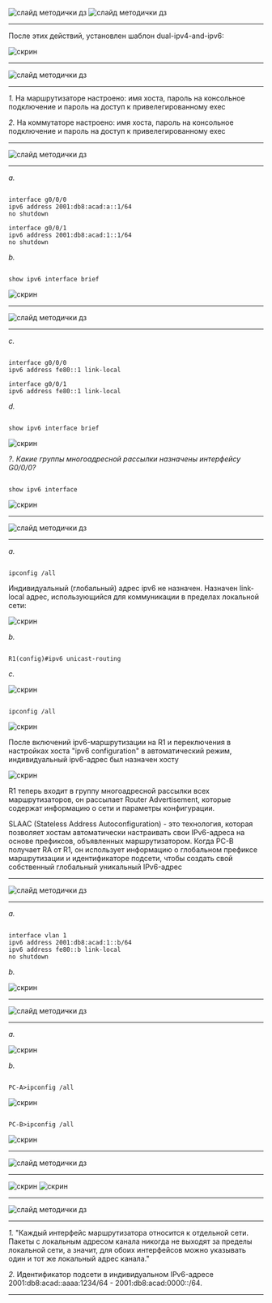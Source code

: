 ![слайд методички дз](images/task/01.png)
![слайд методички дз](images/task/02.png)

---

После этих действий, установлен шаблон dual-ipv4-and-ipv6:

![скрин](images/reports/1.png)

---

![слайд методички дз](images/task/03.png)

---

*1.* На маршрутизаторе настроено: имя хоста, пароль на консольное подключение и пароль на доступ к привелегированному exec

*2.* На коммутаторе настроено: имя хоста, пароль на консольное подключение и пароль на доступ к привелегированному exec

---

![слайд методички дз](images/task/04.png)

---

*a.*

```

interface g0/0/0
ipv6 address 2001:db8:acad:a::1/64
no shutdown

interface g0/0/1
ipv6 address 2001:db8:acad:1::1/64
no shutdown

```

*b.* 

```

show ipv6 interface brief

```

![скрин](images/reports/2.png)

---

![слайд методички дз](images/task/05.png)

---

*c.*

```

interface g0/0/0
ipv6 address fe80::1 link-local

interface g0/0/1
ipv6 address fe80::1 link-local

```

*d.* 

```

show ipv6 interface brief

```

![скрин](images/reports/3.png)

*?. Какие группы многоадресной рассылки назначены интерфейсу G0/0/0?* 

```

show ipv6 interface

```

![скрин](images/reports/4.png)

---

![слайд методички дз](images/task/06.png)

---

*a.*

```

ipconfig /all

```

Индивидуальный (глобальный) адрес ipv6 не назначен. Назначен link-local адрес, использующийся для коммуникации в пределах локальной сети:

![скрин](images/reports/5.png)

*b.* 

```

R1(config)#ipv6 unicast-routing

```

*c.*

![скрин](images/reports/6.png)

```

ipconfig /all

```

![скрин](images/reports/7.png)

После включений ipv6-маршрутизации на R1 и переключения в настройках хоста "ipv6 configuration" в автоматический режим, индивидуальный ipv6-адрес был назначен хосту

![скрин](images/reports/8.png)

R1 теперь входит в группу многоадресной рассылки всех маршрутизаторов, он рассылает Router Advertisement, которые содержат информацию о сети и параметры конфигурации.

SLAAC (Stateless Address Autoconfiguration) - это технология, которая позволяет хостам  автоматически настраивать свои IPv6-адреса на основе префиксов, объявленных маршрутизатором. Когда PC-B получает RA от R1, он использует информацию о глобальном префиксе маршрутизации и идентификаторе подсети, чтобы создать свой собственный глобальный уникальный IPv6-адрес

---

![слайд методички дз](images/task/07.png)

---

*a.*

```

interface vlan 1
ipv6 address 2001:db8:acad:1::b/64
ipv6 address fe80::b link-local
no shutdown

```

*b.*

![скрин](images/reports/9.png)

---

![слайд методички дз](images/task/08.png)

---

*a.*

![скрин](images/reports/10.png)

*b.*

```

PC-A>ipconfig /all

```

![скрин](images/reports/11.png)

```

PC-B>ipconfig /all

```

![скрин](images/reports/12.png)

---

![слайд методички дз](images/task/09.png)

---

![скрин](images/reports/13.png)
![скрин](images/reports/14.png)

---

![слайд методички дз](images/task/10.png)

---

*1.* "Каждый интерфейс маршрутизатора относится к отдельной сети. Пакеты с локальным адресом канала никогда не выходят за пределы локальной сети, а значит, для обоих интерфейсов можно указывать один и тот же локальный адрес канала."

*2.* Идентификатор подсети в индивидуальном IPv6-адресе 2001:db8:acad::aaaa:1234/64 - 2001:db8:acad:0000::/64.

---
